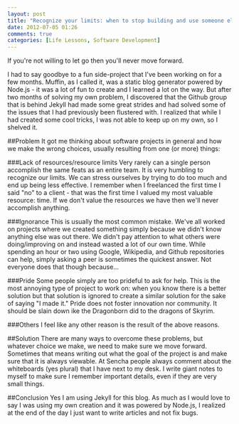 ```yaml
---
layout: post
title: "Recognize your limits: when to stop building and use someone else's"
date: 2012-07-05 01:26
comments: true
categories: [Life Lessons, Software Development]
---
```


If you're not willing to let go then you'll never move forward.

<!-- more -->

I had to say goodbye to a fun side-project that I've been working on for a few months. Muffin, as I called it, was a static blog generator powered by Node.js - it was a lot of fun to create and I learned a lot on the way. But after two months of solving my own problem, I discovered that the Github group that is behind Jekyll had made some great strides and had solved some of the issues that I had previously been flustered with. I realized that while I had created some cool tricks, I was not able to keep up on my own, so I shelved it.

##Problem
It got me thinking about software projects in general and how we make the wrong choices, usually resulting from one (or more) things:

###Lack of resources/resource limits
Very rarely can a single person accomplish the same feats as an entire team. It is very humbling to recognize our limits. We can stress ourselves by trying to do too much and end up being less effective. I remember when I freelanced the first time I said "no" to a client - that was the first time I valued my most valuable resource: time. If we don't value the resources we have then we'll never accomplish anything.

###Ignorance
This is usually the most common mistake. We've all worked on projects where we created something simply because we didn't know anything else was out there. We didn't pay attention to what others were doing/improving on and instead wasted a lot of our own time. While spending an hour or two using Google, Wikipedia, and Github repositories can help, simply asking a peer is sometimes the quickest answer. Not everyone does that though because...

###Pride
Some people simply are too prideful to ask for help. This is the most annoying type of project to work on: when you know there is a better solution but that solution is ignored to create a similar solution for the sake of saying "I made it." Pride does not foster innovation nor community. It should be slain down ike the Dragonborn did to the dragons of Skyrim.

###Others
I feel like any other reason is the result of the above reasons.

##Solution
There are many ways to overcome these problems, but whatever choice we make, we need to make sure we move forward. Sometimes that means writing out what the goal of the project is and make sure that it is always viewable. At Sencha people always comment about the whiteboards (yes plural) that I have next to my desk. I write giant notes to myself to make sure I remember important details, even if they are very small things.

##Conclusion
Yes I am using Jekyll for this blog. As much as I would love to say I was using my own creation and it was powered by Node.js, I realized at the end of the day I just want to write articles and not fix bugs.